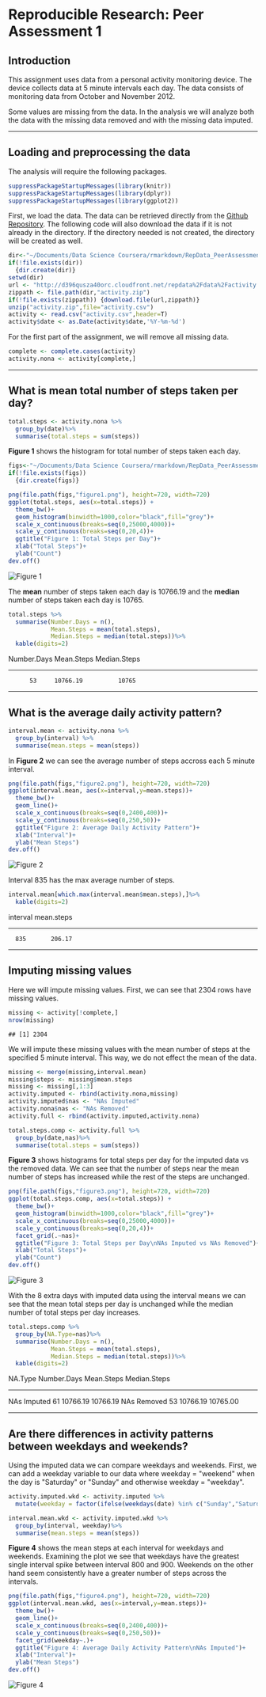 # Reproducible Research: Peer Assessment 1
  
  
## Introduction  
  
This assignment uses data from a personal activity monitoring device.  The device collects data at 5 minute intervals each day.  The data consists of monitoring data from October and November 2012.  
  
Some values are missing from the data.  In the analysis we will analyze both the data with the missing data removed and with the missing data imputed.
  
****
  
## Loading and preprocessing the data  
  
The analysis will require the following packages.  

```r
suppressPackageStartupMessages(library(knitr))
suppressPackageStartupMessages(library(dplyr))
suppressPackageStartupMessages(library(ggplot2))
```
  
First, we load the data.  The data can be retrieved directly from the [Github Repository](https://github.com/crhenderson/RepData_PeerAssessment1).  The following code will also download the data if it is not already in the directory.  If the directory needed is not created, the directory will be created as well.


```r
dir<-"~/Documents/Data Science Coursera/rmarkdown/RepData_PeerAssessment1"
if(!file.exists(dir))
  {dir.create(dir)}
setwd(dir)
url <- "http://d396qusza40orc.cloudfront.net/repdata%2Fdata%2Factivity.zip"
zippath <- file.path(dir,"activity.zip")
if(!file.exists(zippath)) {download.file(url,zippath)}
unzip("activity.zip",file="activity.csv")
activity <- read.csv("activity.csv",header=T)
activity$date <- as.Date(activity$date,'%Y-%m-%d')
```
  
For the first part of the assignment, we will remove all missing data.  

```r
complete <- complete.cases(activity)
activity.nona <- activity[complete,]
```
  
****
  
## What is mean total number of steps taken per day?  
  

```r
total.steps <- activity.nona %>%
  group_by(date)%>%
  summarise(total.steps = sum(steps))
```
  
**Figure 1** shows the histogram for total number of steps taken each day.  

```r
figs<-"~/Documents/Data Science Coursera/rmarkdown/RepData_PeerAssessment1/figures"
if(!file.exists(figs))
  {dir.create(figs)}

png(file.path(figs,"figure1.png"), height=720, width=720)
ggplot(total.steps, aes(x=total.steps)) +
  theme_bw()+
  geom_histogram(binwidth=1000,color="black",fill="grey")+
  scale_x_continuous(breaks=seq(0,25000,4000))+
  scale_y_continuous(breaks=seq(0,20,4))+
  ggtitle("Figure 1: Total Steps per Day")+
  xlab("Total Steps")+
  ylab("Count")
dev.off()
```
![Figure 1](./figures/figure1.png)

The **mean** number of steps taken each day is 10766.19 and the **median** number of steps taken each day is 10765.  


```r
total.steps %>%
  summarise(Number.Days = n(),
            Mean.Steps = mean(total.steps),
            Median.Steps = median(total.steps))%>%
  kable(digits=2)
```



 Number.Days   Mean.Steps   Median.Steps
------------  -----------  -------------
          53     10766.19          10765
  
****
  
## What is the average daily activity pattern?  
  

```r
interval.mean <- activity.nona %>%
  group_by(interval) %>%
  summarise(mean.steps = mean(steps))
```

In **Figure 2** we can see the average number of steps accross each 5 minute interval.  

```r
png(file.path(figs,"figure2.png"), height=720, width=720)
ggplot(interval.mean, aes(x=interval,y=mean.steps))+
  theme_bw()+
  geom_line()+
  scale_x_continuous(breaks=seq(0,2400,400))+
  scale_y_continuous(breaks=seq(0,250,50))+
  ggtitle("Figure 2: Average Daily Activity Pattern")+
  xlab("Interval")+
  ylab("Mean Steps")
dev.off()
```
![Figure 2](./figures/figure2.png)

Interval 835 has the max average number of steps.  

```r
interval.mean[which.max(interval.mean$mean.steps),]%>%
  kable(digits=2)
```



 interval   mean.steps
---------  -----------
      835       206.17
  
****
  
## Imputing missing values  
  
Here we will impute missing values.  First, we can see that 2304 rows have missing values.  
  

```r
missing <- activity[!complete,]
nrow(missing)
```

```
## [1] 2304
```
  
We will impute these missing values with the mean number of steps at the specified 5 minute interval.  This way, we do not effect the mean of the data.  

```r
missing <- merge(missing,interval.mean)
missing$steps <- missing$mean.steps
missing <- missing[,1:3]
activity.imputed <- rbind(activity.nona,missing)
activity.imputed$nas <- "NAs Imputed"
activity.nona$nas <- "NAs Removed"
activity.full <- rbind(activity.imputed,activity.nona)
```


```r
total.steps.comp <- activity.full %>%
  group_by(date,nas)%>%
  summarise(total.steps = sum(steps))
```

**Figure 3** shows histograms for total steps per day for the imputed data vs the removed data.  We can see that the number of steps near the mean number of steps has increased while the rest of the steps are unchanged.  


```r
png(file.path(figs,"figure3.png"), height=720, width=720)
ggplot(total.steps.comp, aes(x=total.steps)) +
  theme_bw()+
  geom_histogram(binwidth=1000,color="black",fill="grey")+
  scale_x_continuous(breaks=seq(0,25000,4000))+
  scale_y_continuous(breaks=seq(0,20,4))+
  facet_grid(.~nas)+
  ggtitle("Figure 3: Total Steps per Day\nNAs Imputed vs NAs Removed")+
  xlab("Total Steps")+
  ylab("Count")
dev.off()
```
![Figure 3](./figures/figure3.png)

With the 8 extra days with imputed data using the interval means we can see that the mean total steps per day is unchanged while the median number of total steps per day increases.  


```r
total.steps.comp %>%
  group_by(NA.Type=nas)%>%
  summarise(Number.Days = n(),
            Mean.Steps = mean(total.steps),
            Median.Steps = median(total.steps))%>%
  kable(digits=2)
```



NA.Type        Number.Days   Mean.Steps   Median.Steps
------------  ------------  -----------  -------------
NAs Imputed             61     10766.19       10766.19
NAs Removed             53     10766.19       10765.00
  
****
  
## Are there differences in activity patterns between weekdays and weekends? 

Using the imputed data we can compare weekdays and weekends.  First, we can add a weekday variable to our data where weekday = "weekend" when the day is "Saturday" or "Sunday" and otherwise weekday = "weekday".  
  

```r
activity.imputed.wkd <- activity.imputed %>%
  mutate(weekday = factor(ifelse(weekdays(date) %in% c("Sunday","Saturday"), "weekend","weekday")))

interval.mean.wkd <- activity.imputed.wkd %>%
  group_by(interval, weekday)%>%
  summarise(mean.steps = mean(steps))
```
  
**Figure 4** shows the mean steps at each interval for weekdays and weekends.  Examining the plot we see that weekdays have the greatest single interval spike between interval 800 and 900.  Weekends on the other hand seem consistently have a greater number of steps across the intervals.  
  

```r
png(file.path(figs,"figure4.png"), height=720, width=720)
ggplot(interval.mean.wkd, aes(x=interval,y=mean.steps))+
  theme_bw()+
  geom_line()+
  scale_x_continuous(breaks=seq(0,2400,400))+
  scale_y_continuous(breaks=seq(0,250,50))+
  facet_grid(weekday~.)+
  ggtitle("Figure 4: Average Daily Activity Pattern\nNAs Imputed")+
  xlab("Interval")+
  ylab("Mean Steps")
dev.off()
```
![Figure 4](./figures/figure4.png)
